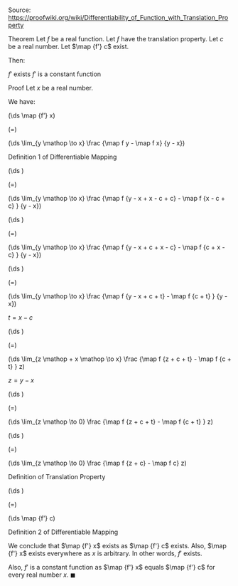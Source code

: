 # 

Source: https://proofwiki.org/wiki/Differentiability_of_Function_with_Translation_Property

Theorem
Let $f$ be a real function.
Let $f$ have the translation property.
Let $c$ be a real number.
Let $\map {f'} c$ exist.

Then:

$f'$ exists
$f'$ is a constant function


Proof
Let $x$ be a real number.

We have:














\(\ds \map {f'} x\)

\(=\)







\(\ds \lim_{y \mathop \to x} \frac {\map f y - \map f x} {y - x}\)





Definition 1 of Differentiable Mapping














\(\ds \)

\(=\)







\(\ds \lim_{y \mathop \to x} \frac {\map f {y - x + x - c + c} - \map f {x - c + c} } {y - x}\)




















\(\ds \)

\(=\)







\(\ds \lim_{y \mathop \to x} \frac {\map f {y - x + c + x - c} - \map f {c + x - c} } {y - x}\)




















\(\ds \)

\(=\)







\(\ds \lim_{y \mathop \to x} \frac {\map f {y - x + c + t} - \map f {c + t} } {y - x}\)





$t = x - c$














\(\ds \)

\(=\)







\(\ds \lim_{z \mathop + x \mathop \to x} \frac {\map f {z + c + t} - \map f {c + t} } z\)





$z = y - x$














\(\ds \)

\(=\)







\(\ds \lim_{z \mathop \to 0} \frac {\map f {z + c + t} - \map f {c + t} } z\)




















\(\ds \)

\(=\)







\(\ds \lim_{z \mathop \to 0} \frac {\map f {z + c} - \map f c} z\)





Definition of Translation Property














\(\ds \)

\(=\)







\(\ds \map {f'} c\)





Definition 2 of Differentiable Mapping




We conclude that $\map {f'} x$ exists as $\map {f'} c$ exists.
Also, $\map {f'} x$ exists everywhere as $x$ is arbitrary.
In other words, $f'$ exists.

Also, $f'$ is a constant function as $\map {f'} x$ equals $\map {f'} c$ for every real number $x$.
$\blacksquare$





